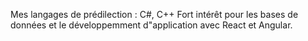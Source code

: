 
Mes langages de prédilection : C#, C++
Fort intérêt pour les bases de données et le développemment d"application avec React et Angular.
